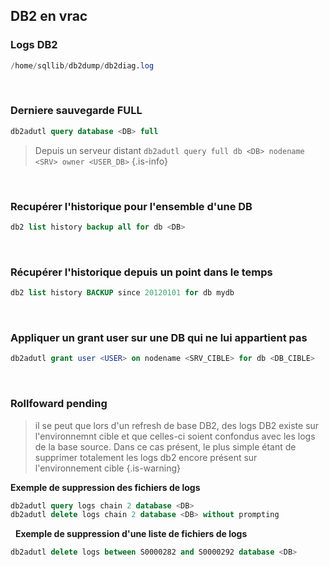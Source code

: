 
## DB2 en vrac
### Logs DB2
```sql
/home/sqllib/db2dump/db2diag.log
```
&nbsp;


### Derniere sauvegarde FULL
```sql
db2adutl query database <DB> full 
```

> Depuis un serveur distant
> `db2adutl query full db <DB> nodename <SRV> owner <USER_DB>`
{.is-info}

&nbsp;

### Recupérer l'historique pour l'ensemble d'une DB
```sql
db2 list history backup all for db <DB>
```
&nbsp;

### Récupérer l'historique depuis un point dans le temps
```sql
db2 list history BACKUP since 20120101 for db mydb 
```
&nbsp;

### Appliquer un grant user sur une DB qui ne lui appartient pas
```sql
db2adutl grant user <USER> on nodename <SRV_CIBLE> for db <DB_CIBLE>
```

&nbsp;

### Rollfoward pending
> il se peut que lors d'un refresh de base DB2, des logs DB2 existe sur l'environnemnt cible et que celles-ci soient confondus avec les logs de la base source.
Dans ce cas présent, le plus simple étant de supprimer totalement les logs db2 encore présent sur l'environnement cible
{.is-warning}

**Exemple de suppression des fichiers de logs**

```sql
db2adutl query logs chain 2 database <DB>
db2adutl delete logs chain 2 database <DB> without prompting
```

&nbsp;
**Exemple de suppression d'une liste de fichiers de logs**
```sql
db2adutl delete logs between S0000282 and S0000292 database <DB>
```




